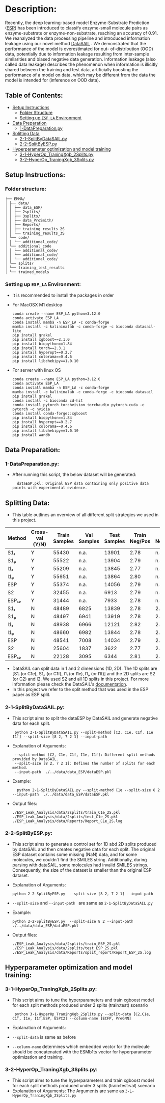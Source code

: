 # Description:
Recently, the deep learning-based model Enzyme-Substrate Prediction ([ESP](https://github.com/AlexanderKroll/ESP)) has
been introduced to classify enzyme-small molecule pairs as enzyme-substrate or
enzyme-non-substrate, reaching an accuracy of 0.91. We reanalyzed the data processing
pipeline and introduced information leakage using our novel method [DataSAIL](https://www.nature.com/articles/s41467-025-58606-8)
. We demonstrated that the performance of the model is overestimated for out-
of-distribution (OOD) data, potentially due to information leakage resulting from
inter-sample similarities and biased negative data generation. Information leakage
(also called data leakage) describes the phenomenon when information is illicitly shared
between the training and test data, artificially boosting the performance of a model
on data, which may be different from the data the model is intended for (inference
on OOD data). 

## Table of Contents:
- [Setup Instructions](#setup-instructions)
  - [Folder Structure](#folder-structure)
  - [Setting up `ESP_LA` Environment](#setting-up-sip-environment)
- [Data Preparation](#data-preparation)
  - [1-DataPreparation.py](#data-preparation)
- [Splitting Data](#splitting-data-)
  - [2-1-SplitByDataSAIL.py](#2-1-splitbydatasailpy)
  - [2-2-SplitByESP.py](#2-2-splitbyesppy)
- [Hyperparameter optimization and model training](#hyperparameter-optimization-and-model-training)
  - [3-1-HyperOp_TraningXgb_2Splits.py](#3-1-hyperop_traningxgb_2splitspy)
  - [3-2-HyperOp_TraningXgb_3Splits.py](#3-2-hyperop_traningxgb_3splitspy)

## Setup Instructions:
###  Folder structure:
```
├── EMMA/
│ ├── data/
│ │ ├── data_ESP/
│ │ ├── 2splits/
│ │ ├── 3splits/
│ │ ├── data_ProSmith/
│ │ ├── Reports/
│ │ ├── training_results_2S
│ │ └── training_results_3S
│ └── code/
│ │ └── additional_code/
│ └── additional_code
│ │ └── additional_code/
│ │ └── additional_code/
│ │ └── additional_code/
│ └── splits/
│ └── training_test_results
│ └── trained_models

```

### Setting up `ESP_LA` Environment:
* It is recommended to install the packages in order

* For MacOSX M1 desktop 

      conda create --name ESP_LA python=3.12.0
      conda activate ESP_LA
      conda install mamba -n ESP_LA -c conda-forge
      mamba install -c kalininalab -c conda-forge -c bioconda datasail-lite
      pip install grakel
      pip install xgboost==2.1.0
      pip install biopython==1.84
      pip install torch==2.3.1
      pip install hyperopt==0.2.7
      pip install colorama==0.4.6
      pip install libchebipy==1.0.10

* For server with linux OS

      conda create --name ESP_LA python=3.12.0
      conda activate ESP_LA
      conda install mamba -n ESP_LA -c conda-forge
      mamba install -c kalininalab -c conda-forge -c bioconda datasail
      pip install grakel
      conda install -c bioconda cd-hit
      conda install pytorch torchvision torchaudio pytorch-cuda -c pytorch -c nvidia
      conda install conda-forge::xgboost
      pip install biopython==1.84
      pip install hyperopt==0.2.7
      pip install colorama==0.4.6
      pip install libchebipy==1.0.10
      pip install wandb

## Data Preparation:

### 1-DataPreparation.py:

* After running this script, the below dataset will be generated:

        dataESP.pkl: Original ESP data containing only positive data points with experimental evidence.

## Splitting Data:
* This table outlines an overview of all different split strategies we used in this project.

| Method   | Cross-val (Y/N) | Train Samples | Val Samples | Test Samples | Train Neg/Pos | Val Neg/Pos | Test Neg/Pos |
|----------|----------------|---------------|-------------|--------------|---------------|-------------|--------------|
| S1ₗ      | Y              | 55430         | n.a.        | 13901        | 2.78          | n.a.        | 2.80         |
| S1ₚ      | Y              | 55522         | n.a.        | 13904        | 2.79          | n.a.        | 2.80         |
| I1ₗ      | Y              | 55209         | n.a.        | 13845        | 2.77          | n.a.        | 2.78         |
| I1ₚ      | Y              | 55651         | n.a.        | 13864        | 2.80          | n.a.        | 2.79         |
| ESP      | Y              | 55374         | n.a.        | 14056        | 2.79          | n.a.        | 2.81         |
| S2       | Y              | 32455         | n.a.        | 6913         | 2.79          | n.a.        | 2.78         |
| ESPₛ₂    | Y              | 31444         | n.a.        | 7933         | 2.78          | n.a.        | 2.82         |
| S1ₗ      | N              | 48489         | 6825        | 13839        | 2.78          | 2.73        | 2.78         |
| S1ₚ      | N              | 48497         | 6941        | 13919        | 2.78          | 2.79        | 2.80         |
| I1ₗ      | N              | 48938         | 6966        | 12121        | 2.82          | 2.80        | 2.31         |
| I1ₚ      | N              | 48660         | 6982        | 13844        | 2.78          | 2.81        | 2.80         |
| ESP      | N              | 48541         | 7008        | 14034        | 2.79          | 2.82        | 2.82         |
| S2       | N              | 25604         | 1837        | 3622         | 2.77          | 2.73        | 2.75         |
| ESPₛ₂    | N              | 22128         | 3095        | 6344         | 2.81          | 2.90        | 2.83         |

* DataSAIL can split data in 1 and 2 dimensions (1D, 2D). The 1D splits are [S1ₗ (or C1e), S1ₚ (or C1f), I1ₗ (or I1e), I1ₚ (or I1f)] and the 2D splits are S2 (or C2) and I2. We used S2 and all 1D splits in this project. For more information please check the DataSAIL's [documentation](https://datasail.readthedocs.io/en/latest/index.html).
* In this project we refer to the split method that was used in the ESP paper as ESP split.
### 2-1-SplitByDataSAIL.py:
* This script aims to split the dataESP by DataSAIL and generate negative data for each split.

       python 2-1-SplitByDataSAIL.py --split-method [C2, C1e, C1f, I1e I1f] --split-size [8 2, 7 2 1] --input-path 

* Explanation of Arguments:

       --split-method [C2, C1e, C1f, I1e, I1f]: Different split methods provided by DataSAIL.
       --split-size [8 2, 7 2 1]: Defines the number of splits for each method.
       --input-path  ./../data/data_ESP/dataESP.pkl


* Example:

        python 2-1-SplitByDataSAIL.py --split-method C1e --split-size 8 2 --input-path  ./../data/data_ESP/dataESP.pkl

* Output files:

      ./ESP_Leak_Analysis/data/2splits/train_C1e_2S.pkl
      ./ESP_Leak_Analysis/data/2splits/test_C1e_2S.pkl
      ./ESP_Leak_Analysis/data/Reports/Report_C1e_2S.log

### 2-2-SplitByESP.py:
* This script aims to generate a control set for 1D abd 2D splits produced by dataSAIL and then creates negative data for each split. The original ESP dataset contains some missing (NaN) data, and for some molecules, we couldn't find the SMILES string. Additionally, during parsing with dataSAIL, some molecules had invalid SMILES strings. Consequently, the size of the dataset is smaller than the original ESP dataset.

* Explanation of Arguments:

      python 2-2-SplitByESP.py  --split-size [8 2, 7 2 1] --input-path 

* `--split-size` and `--input-path ` are same as `2-1-SplitByDataSAIL.py`


* Example:

      python 2-2-SplitByESP.py  --split-size 8 2 --input-path  ./../data/data_ESP/dataESP.pkl

* Output files:

      ./ESP_Leak_Analysis/data/2splits/train_ESP_2S.pkl
      ./ESP_Leak_Analysis/data/2splits/test_ESP_2S.pkl
      ./ESP_Leak_Analysis/data/Reports/split_report/Report_ESP_2S.log


## Hyperparameter optimization and model training:

### 3-1-HyperOp_TraningXgb_2Splits.py:
* This script aims to tune the hyperparameters and train xgboost model for each split methods produced under 2 splits (train:test) scenario

       python 3-1-HyperOp_TraningXgb_2Splits.py --split-data [C2,C1e, C1f, I1e, I1f,ESP, ESPC2] --column-name [ECFP, PreGNN]
* Explanation of Arguments:
* `--split-data` is same as before 
* `--column-name` determines which embedded vector for the molecule should be concatenated with the ESMb1ts vector for hyperparameter optimization and training.
### 3-2-HyperOp_TraningXgb_3Splits.py:
* This script aims to tune the hyperparameters and train xgboost model for each split methods produced under 3 splits (train:test:val) scenario
* Explanation of Arguments: The Arguments are same as `3-1-HyperOp_TraningXgb_2Splits.py`
